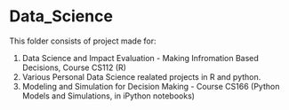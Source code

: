 # Data_Science
This folder consists of project made for:
1. Data Science and Impact Evaluation - Making Infromation Based Decisions, Course CS112 (R)
2. Various Personal Data Science realated projects in R and python. 
3. Modeling and Simulation for Decision Making - Course CS166 (Python Models and Simulations, in iPython notebooks)
